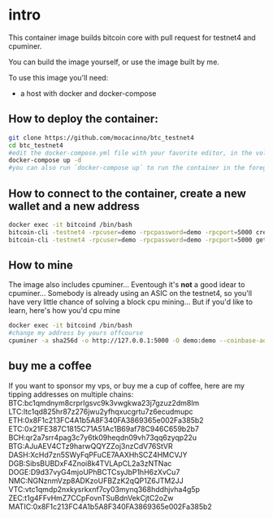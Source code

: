 # intro

This container image builds bitcoin core with pull request for testnet4 and cpuminer.

You can build the image yourself, or use the image built by me. 

To use this image you'll need:

- a host with docker and docker-compose

## How to deploy the container:

```bash
git clone https://github.com/mocacinno/btc_testnet4
cd btc_testnet4
#edit the docker-compose.yml file with your favorite editor, in the volume section, pick a local path that exists on your host... Maybe change the username and password aswell?
docker-compose up -d
#you can also run `docker-compose up` to run the container in the foreground, so you can see the debug.log
```

## How to connect to the container, create a new wallet and a new address

```bash
docker exec -it bitcoind /bin/bash
bitcoin-cli -testnet4 -rpcuser=demo -rpcpassword=demo -rpcport=5000 createwallet walletname
bitcoin-cli -testnet4 -rpcuser=demo -rpcpassword=demo -rpcport=5000 getnewaddress
```

## How to mine

The image also includes cpuminer... Eventough it's **not** a good idear to cpuminer... Somebody is already using an ASIC on the testnet4, so you'll have very little chance of solving a block cpu mining... But if you'd like to learn, here's how you'd cpu mine

```bash
docker exec -it bitcoind /bin/bash
#change my address by yours offcourse
cpuminer -a sha256d -o http://127.0.0.1:5000 -O demo:demo --coinbase-addr=tb1qumlhr8tn9gsdyujy464jkk4c5r488u8kxteyx5
```

## buy me a coffee

If you want to sponsor my vps, or buy me a cup of coffee, here are my tipping addresses on multiple chains:
BTC:bc1qmdnym8crprlgsvc9k3vwgkwa23j7gzuz2dm8lm
LTC:ltc1qd825hr87z276jwu2yfhqxucgrtu7z6ecudmupc
ETH:0x8F1c213FC4A1b5A8F340FA3869365e002Fa385b2
ETC:0x21FE387C1815C71A51Ac1B69af78C946C659b2b7
BCH:qr2a7srr4pag3c7y6tk09heqdn09vh73qq6zyqp22u
BTG:AJuAEV4CTz9harwQQYZZoj3nzCdV76StVR
DASH:XcHd7zn5SWyFqPFuCE7AAXHhSCZ4HMCVJY
DGB:SibsBUBDxF4Znoi8k4TVLApCL2a3zNTNac
DOGE:D9d37vyG4mjoUPhBCTCsyJbP1hH6zXvCu7 NMC:NGNznmVzp8ADKzoUFBZzK2qQP1Z6JTM2JJ
VTC:vtc1qmdp2nxkysrkxnf7cy03mynq368hddhjvha4g5p
ZEC:t1g4FFvHmZ7CCpFovnTSuBdnVekCjtC2oZw
MATIC:0x8F1c213FC4A1b5A8F340FA3869365e002Fa385b2
